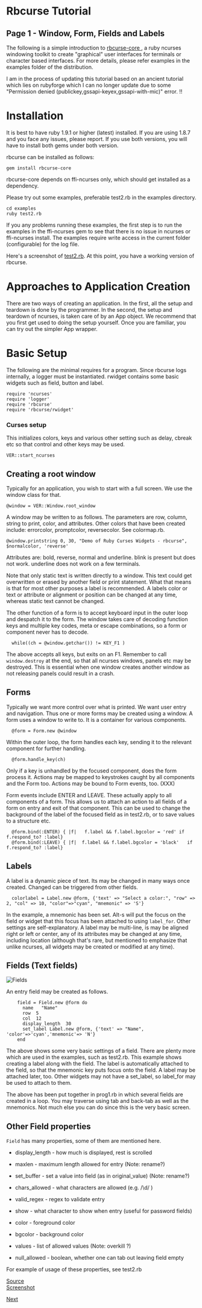 # Rbcurse Tutorial
## Page 1 - Window, Form, Fields and Labels

The following is a simple introduction to [rbcurse-core ](https://github.com/rkumar/rbcurse-core), a ruby ncurses windowing toolkit to create "graphical" user interfaces for terminals or character based interfaces. For more details, please refer examples in the examples folder of the distribution. 

I am in the process of updating this tutorial based on an ancient tutorial which lies on rubyforge which I can no longer update due to some "Permission denied (publickey,gssapi-keyex,gssapi-with-mic)" error. 
!!


Installation
============

It is best to have ruby 1.9.1 or higher (latest) installed. If you are using 1.8.7 and you face any issues, please report.
If you use both versions, you will have to install both gems under both version. 

rbcurse can be installed as follows:

    gem install rbcurse-core

rbcurse-core depends on ffi-ncurses only, which should get installed as a dependency. 


Please try out some examples, preferable test2.rb in the examples directory.
   
    cd examples
    ruby test2.rb

If you any problems running these examples, the first step is to run the examples in the ffi-ncurses gem to see that there is no issue in ncurses or ffi-ncurses install. The examples require write access in the current folder (configurable) for the log file.

Here's a screenshot of [test2.rb](http://www.benegal.org/files/screen/nc_screenshot_122508.png). At this point, you have a working version of rbcurse.

Approaches to Application Creation
==================================

There are two ways of creating an application. In the first, all the setup and teardown is done by the programmer. In the second, the setup and teardown of ncurses, is taken care of by an App object. We recommend that you first get used to doing the setup yourself. Once you are familiar, you can try out the simpler App wrapper.

Basic Setup
===========

The following are the minimal requires for a program. Since rbcurse logs internally, a logger must be instantiated. rwidget contains some basic widgets such as field, button and label.

    require 'ncurses'
    require 'logger'
    require 'rbcurse'
    require 'rbcurse/rwidget'

### Curses setup

This initializes colors, keys and various other setting such as delay, cbreak etc so that control and other keys may be used.

    VER::start_ncurses  


## Creating a root window

Typically for an application, you wish to start with a full screen. We use the window class for that.

    @window = VER::Window.root_window

A window may be written to as follows. The parameters are row, column, string to print, color, and attributes. Other colors that have been created include: errorcolor, promptcolor, reversecolor. See colormap.rb.

    @window.printstring 0, 30, "Demo of Ruby Curses Widgets - rbcurse", $normalcolor, 'reverse'

Attributes are: bold, reverse, normal and underline. blink is present but does not work. underline does not work on a few terminals.

Note that only static text is written directly to a window. This text could get overwritten or erased by another field or print statement. What that means is that for most other purposes a label is recommended. A labels color or text or attribute or alignment or position can be changed at any time, whereas static text cannot be changed. 

The other function of a form is to accept keyboard input in the outer loop and despatch it to the form. The window takes care of decoding function keys and multiple key codes, meta or escape combinations, so a form or component never has to decode.

      while((ch = @window.getchar()) != KEY_F1 )

The above accepts all keys, but exits on an F1.
Remember to call `window.destroy` at the end, so that all ncurses windows, panels etc may be destroyed. This is essential when one window creates another window as not releasing panels could result in a crash.

## Forms

Typically we want more control over what is printed. We want user entry and navigation. Thus one or more forms may be created using a window. A form uses a window to write to. It is a container for various components.

      @form = Form.new @window

Within the outer loop, the form handles each key, sending it to the relevant component for further handling.

      @form.handle_key(ch)

Only if a key is unhandled by the focused component, does the form process it. Actions may be mapped to keystrokes caught by all components and the Form too. Actions may be bound to Form events, too. (XXX)


Form events include ENTER and LEAVE. These actually apply to all components of a form. This allows us to attach an action to all fields of a form on entry and exit of that component. This can be used to change the background of the label of the focused field as in test2.rb, or to save values to a structure etc.

      @form.bind(:ENTER) { |f|   f.label && f.label.bgcolor = 'red' if f.respond_to? :label}
      @form.bind(:LEAVE) { |f|  f.label && f.label.bgcolor = 'black'   if f.respond_to? :label}

## Labels

A label is a dynamic piece of text. Its may be changed in many ways once created. Changed can be triggered from other fields.

      colorlabel = Label.new @form, {'text' => "Select a color:", "row" => 2, "col" => 10, "color"=>"cyan", "mnemonic" => 'S'}

In the example, a mnemonic has been set. Alt-s will put the focus on the field or widget that this focus has been attached to using `label_for`. Other settings are self-explanatory. A label may be multi-line, is may be aligned right or left or center, any of its attributes may be changed at any time, including location (although that's rare, but mentioned to emphasize that unlike ncurses, all widgets may be created or modified at any time).

## Fields (Text fields)

![Fields](http://www.benegal.org/files/nc_labelhotkey.png)

An entry field may be created as follows.

        field = Field.new @form do
          name   "Name"
          row  5 
          col  12 
          display_length  30
          set_label Label.new @form, {'text' => "Name", 'color'=>'cyan','mnemonic'=> 'N'}
        end

The above shows some very basic settings of a field. There are plenty more which are used in the examples, such as test2.rb. This example shows creating a label along with the field. The label is automatically attached to the field, so that the mnemonic key puts focus onto the field. A label may be attached later, too. Other widgets may not have a set_label, so label_for may be used to attach to them.

The above has been put together in prog1.rb in which several fields are created in a loop. You may traverse using tab and back-tab as well as the mnemonics. Not much else you can do since this is the very basic screen. 


## Other Field properties

`Field` has many properties, some of them are mentioned here.

*  display_length  - how much is displayed, rest is scrolled 

*  maxlen          - maximum length allowed for entry  (Note: rename?)

*  set_buffer      - set a value into field (as in original_value)  (Note: rename?)

*  chars_allowed   - what characters are allowed (e.g. /\d/ ) 

*  valid_regex     - regex to validate entry 

*  show            - what character to show when entry (useful for password fields) 

*  color           - foreground color 

*  bgcolor         - background color 

*  values          - list of allowed values  (Note: overkill ?)

*  null_allowed    - boolean, whether one can tab out leaving field empty 

For example of usage of these properties, see test2.rb

[Source](prog1.rb)  
[Screenshot](prog1.png) 

[Next](tut1.md) 
